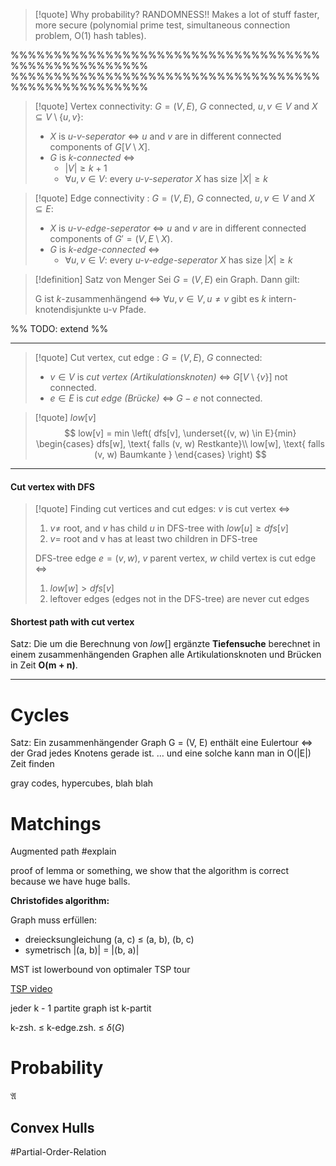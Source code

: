 
>[!quote] Why probability? RANDOMNESS!!
>Makes a lot of stuff faster, more secure (polynomial prime test, simultaneous connection problem, O(1) hash tables).

%%%%%%%%%%%%%%%%%%%%%%%%%%%%%%%%%%%%%%%%%%%%%%%%%%%%
%%%%%%%%%%%%%%%%%%%%%%%%%%%%%%%%%%%%%%%%%%%%%%%%%%%%







>[!quote] Vertex connectivity:
>$G = (V, E)$, $G$ connected, $u, v \in V$ and $X \subseteq V \setminus\{u, v\}$:
>- $X$ is *u-v-seperator* $\iff$ $u$ and $v$ are in different connected components of $G[V \setminus X]$.
>- $G$ is *k-connected* $\iff$
>	- $|V| \geq k + 1$
>	- $\forall u, v \in V$: every *u-v-seperator* $X$ has size $|X| \geq k$

>[!quote] Edge connectivity :
>$G = (V, E)$, $G$ connected, $u, v \in V$ and $X \subseteq E$:
>- $X$ is *u-v-edge-seperator* $\iff$ $u$ and $v$ are in different connected components of $G' = (V, E \setminus X)$.
>- $G$ is *k-edge-connected* $\iff$
>	- $\forall u,v \in V$: every *u-v-edge-seperator* $X$ has size $|X| \geq k$




>[!definition] Satz von Menger
>Sei $G=(V, E)$ ein Graph. Dann gilt:
>
>G ist $k$-zusammenhängend $\iff$ $\forall u,v \in V, u \neq v$ gibt es $k$ intern-knotendisjunkte u-v Pfade.

%% TODO: extend %%



___


>[!quote] Cut vertex, cut edge :
>$G = (V, E)$, $G$ connected:
>- $v \in V$ is *cut vertex (Artikulationsknoten)* $\iff$ $G[V\setminus\{v\}]$ not connected.
>- $e\in E$ is *cut edge (Brücke)* $\iff$ $G - e$ not connected.

>[!quote] $low[v]$
>$$
>low[v] = min \left( dfs[v], \underset{(v, w) \in E}{min} \begin{cases} dfs[w], \text{ falls (v, w) Restkante}\\ low[w], \text{ falls (v, w) Baumkante } \end{cases} \right)
>$$


___
#### Cut vertex with DFS
>[!quote] Finding cut vertices and cut edges:
>$v$ is cut vertex $\iff$
>1. $v \neq$ root, and $v$ has child $u$ in DFS-tree with $low[u] \geq dfs[v]$
>2. $v =$ root and v has at least two children in DFS-tree
>
>DFS-tree edge $e = (v, w)$, $v$ parent vertex, $w$ child vertex is cut edge $\iff$
>1. $low[w] > dfs[v]$
>2. leftover edges (edges not in the DFS-tree) are never cut edges

#### Shortest path with cut vertex

Satz:
Die um die Berechnung von $low[]$ ergänzte **Tiefensuche** berechnet in einem zusammenhängenden Graphen alle Artikulationsknoten und Brücken in Zeit **O(m + n)**.

___
# Cycles


Satz: Ein zusammenhängender Graph G = (V, E) enthält eine Eulertour $\iff$ der Grad jedes Knotens gerade ist. … und eine solche kann man in O(|E|) Zeit finden


gray codes, hypercubes, blah blah



# Matchings

Augmented path #explain  

proof of lemma or something, we show that the algorithm is correct because we have huge balls.



**Christofides algorithm:**

Graph muss erfüllen:
- dreiecksungleichung (a, c) ≤ (a, b), (b, c)
- symetrisch |(a, b)| = |(b, a)|

MST ist lowerbound von optimaler TSP tour



[TSP video](https://youtu.be/GiDsjIBOVoA?si=GTyS4TDwsS9jECNy) 



jeder k - 1 partite graph ist k-partit


k-zsh. ≤ k-edge.zsh. ≤ $\delta(G)$





# Probability






$\mathfrak A$ 










## Convex Hulls


#Partial-Order-Relation





























